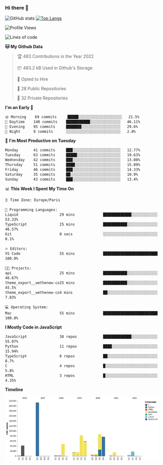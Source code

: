 ### Hi there 👋


![GitHub stats](https://github-readme-stats.vercel.app/api?username=eastkap&theme=dark&show_icons=true&count_private=true)
[![Top Langs](https://github-readme-stats.vercel.app/api/top-langs/?username=eastkap&layout=compact)](https://github.com/anuraghazra/github-readme-stats)



<!--START_SECTION:waka-->
![Profile Views](http://img.shields.io/badge/Profile%20Views-0-blue)

![Lines of code](https://img.shields.io/badge/From%20Hello%20World%20I%27ve%20Written-705364%20lines%20of%20code-blue)

**🐱 My Github Data** 

> 🏆 483 Contributions in the Year 2022
 > 
> 📦 483.2 kB Used in Github's Storage 
 > 
> 💼 Opted to Hire
 > 
> 📜 28 Public Repositories 
 > 
> 🔑 32 Private Repositories  
 > 
**I'm an Early 🐤** 

```text
🌞 Morning    69 commits     █████░░░░░░░░░░░░░░░░░░░░   21.5% 
🌆 Daytime    148 commits    ███████████░░░░░░░░░░░░░░   46.11% 
🌃 Evening    95 commits     ███████░░░░░░░░░░░░░░░░░░   29.6% 
🌙 Night      9 commits      ░░░░░░░░░░░░░░░░░░░░░░░░░   2.8%

```
📅 **I'm Most Productive on Tuesday** 

```text
Monday       41 commits     ███░░░░░░░░░░░░░░░░░░░░░░   12.77% 
Tuesday      63 commits     █████░░░░░░░░░░░░░░░░░░░░   19.63% 
Wednesday    42 commits     ███░░░░░░░░░░░░░░░░░░░░░░   13.08% 
Thursday     51 commits     ████░░░░░░░░░░░░░░░░░░░░░   15.89% 
Friday       46 commits     ███░░░░░░░░░░░░░░░░░░░░░░   14.33% 
Saturday     35 commits     ██░░░░░░░░░░░░░░░░░░░░░░░   10.9% 
Sunday       43 commits     ███░░░░░░░░░░░░░░░░░░░░░░   13.4%

```


📊 **This Week I Spent My Time On** 

```text
⌚︎ Time Zone: Europe/Paris

💬 Programming Languages: 
Liquid                   29 mins             █████████████░░░░░░░░░░░░   53.33% 
TypeScript               25 mins             ███████████░░░░░░░░░░░░░░   46.57% 
Git                      0 secs              ░░░░░░░░░░░░░░░░░░░░░░░░░   0.1%

🔥 Editors: 
VS Code                  55 mins             █████████████████████████   100.0%

🐱‍💻 Projects: 
api                      25 mins             ███████████░░░░░░░░░░░░░░   46.67% 
theme_export__wethenew-co25 mins             ███████████░░░░░░░░░░░░░░   45.5% 
theme_export__wethenew-co4 mins              ██░░░░░░░░░░░░░░░░░░░░░░░   7.83%

💻 Operating System: 
Mac                      55 mins             █████████████████████████   100.0%

```

**I Mostly Code in JavaScript** 

```text
JavaScript               38 repos            █████████████░░░░░░░░░░░░   55.07% 
Python                   11 repos            ████░░░░░░░░░░░░░░░░░░░░░   15.94% 
TypeScript               6 repos             ██░░░░░░░░░░░░░░░░░░░░░░░   8.7% 
C                        4 repos             █░░░░░░░░░░░░░░░░░░░░░░░░   5.8% 
HTML                     3 repos             █░░░░░░░░░░░░░░░░░░░░░░░░   4.35%

```


**Timeline**

![Chart not found](https://raw.githubusercontent.com/Eastkap/Eastkap/main/charts/bar_graph.png) 


<!--END_SECTION:waka-->

<!--
**Eastkap/eastkap** is a ✨ _special_ ✨ repository because its `README.md` (this file) appears on your GitHub profile.

Here are some ideas to get you started:

- 🔭 I’m currently working on ...
- 🌱 I’m currently learning ...
- 👯 I’m looking to collaborate on ...
- 🤔 I’m looking for help with ...
- 💬 Ask me about ...
- 📫 How to reach me: ...
- 😄 Pronouns: ...
- ⚡ Fun fact: ...
-->
